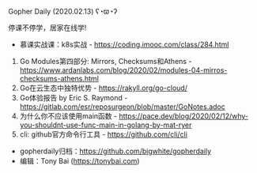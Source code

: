 Gopher Daily (2020.02.13) ʕ◔ϖ◔ʔ

停课不停学，居家在线学! 
* 慕课实战课：k8s实战 - https://coding.imooc.com/class/284.html

1. Go Modules第四部分: Mirrors, Checksums和Athens - https://www.ardanlabs.com/blog/2020/02/modules-04-mirros-checksums-athens.html
2. Go在云生态中独特优势 - https://rakyll.org/go-cloud/
3. Go体验报告 by Eric S. Raymond - https://gitlab.com/esr/reposurgeon/blob/master/GoNotes.adoc
4. 为什么你不应该使用main函数 - https://pace.dev/blog/2020/02/12/why-you-shouldnt-use-func-main-in-golang-by-mat-ryer
5. cli: github官方命令行工具 - https://github.com/cli/cli

* gopherdaily归档：https://github.com/bigwhite/gopherdaily
* 编辑：Tony Bai (https://tonybai.com)
